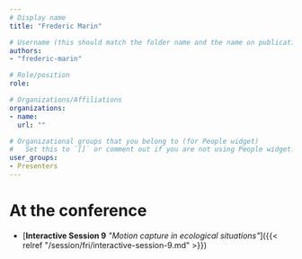 ```yaml
---
# Display name
title: "Frederic Marin"

# Username (this should match the folder name and the name on publications)
authors:
- "frederic-marin"

# Role/position
role: 

# Organizations/Affiliations
organizations:
- name: 
  url: ""

# Organizational groups that you belong to (for People widget)
#   Set this to `[]` or comment out if you are not using People widget.
user_groups:
- Presenters
---
```


<!-- NEED ENGLISH
# About
Chercheur au laboratoire biomécanique et bioingénierie (BMBI) de l'UTC, Frédéric Marin explore la biomécanique des mouvements du corps humain. 
Côté clinique, il vise à optimiser l'évaluation fonctionnelle des patients. Il travaille ainsi sur la biomécanique du visage, notamment la reprise fonctionnelle après une paralysie faciale ou après une transplantation du visage.
En ergonomie, le chercheur étudie entre autres les mouvements qui peuvent être source ou conséquence de troubles musculosquelettiques, contribuant entre autres à la conception d’un gant haptique permettant d'assembler les pièces virtuelles d'une maquette numérique.
Troisième domaine d'investigation : le mouvement en tant que vecteur culturel. Aux côtés d'ethnomusicologues, il mesure la gestuelle de musiciens experts et non experts de différents groupes ethnoculturels et d’observer les variations entre , afin de mieux comprendre ce qui différencie les virtuoses des autres et en quoi leur jeu (par exemple, leur manière de poser les doigts sur l'instrument) peut varier selon les cultures.
-->

# At the conference

- [**Interactive Session 9** *"Motion capture in ecological situations"*]({{< relref "/session/fri/interactive-session-9.md" >}})